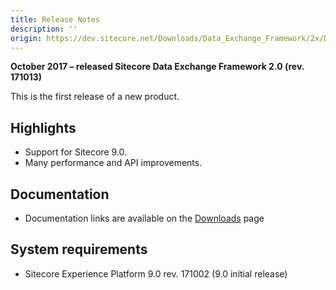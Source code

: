 ```yaml
---
title: Release Notes
description: ''
origin: https://dev.sitecore.net/Downloads/Data_Exchange_Framework/2x/Data_Exchange_Framework_20/Release_Notes
---
```


**October 2017 – released Sitecore Data Exchange Framework 2.0 (rev. 171013)**

This is the first release of a new product.

## Highlights

-   Support for Sitecore 9.0.
-   Many performance and API improvements.

## Documentation

-   Documentation links are available on the [Downloads](/downloads/Data_Exchange_Framework/2x/Data_Exchange_Framework_20) page

## System requirements

-   Sitecore Experience Platform 9.0 rev. 171002 (9.0 initial release)